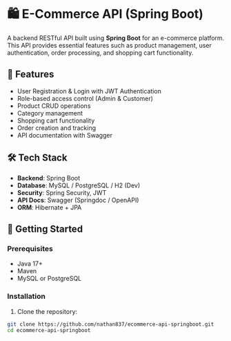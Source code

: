 # 🛍️ E-Commerce API (Spring Boot)

A backend RESTful API built using **Spring Boot** for an e-commerce platform. This API provides essential features such as product management, user authentication, order processing, and shopping cart functionality.

## 📌 Features

- User Registration & Login with JWT Authentication
- Role-based access control (Admin & Customer)
- Product CRUD operations
- Category management
- Shopping cart functionality
- Order creation and tracking
- API documentation with Swagger

## 🛠 Tech Stack

- **Backend**: Spring Boot
- **Database**: MySQL / PostgreSQL / H2 (Dev)
- **Security**: Spring Security, JWT
- **API Docs**: Swagger (Springdoc / OpenAPI)
- **ORM**: Hibernate + JPA

## 🚀 Getting Started

### Prerequisites

- Java 17+
- Maven
- MySQL or PostgreSQL

### Installation

1. Clone the repository:

```bash
git clone https://github.com/nathan837/ecommerce-api-springboot.git
cd ecommerce-api-springboot
